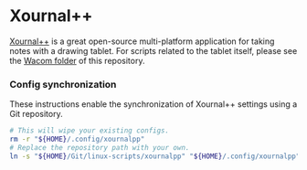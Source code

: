 # Xournal++

[Xournal++](https://xournalpp.github.io/) is a great open-source multi-platform application for taking notes with a drawing tablet.
For scripts related to the tablet itself, please see the [Wacom folder](../wacom) of this repository.

### Config synchronization
These instructions enable the synchronization of Xournal++ settings using a Git repository.

``` bash
# This will wipe your existing configs.
rm -r "${HOME}/.config/xournalpp"
# Replace the repository path with your own.
ln -s "${HOME}/Git/linux-scripts/xournalpp" "${HOME}/.config/xournalpp"
```
